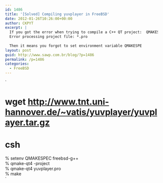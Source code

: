 ```yaml
---
id: 1486
title: '[Solved] Compiling yuvplayer in FreeBSD'
date: 2012-01-26T10:26:00+00:00
author: CKPYT
excerpt: |
  If you got the error when trying to compile a C++ QT project:  QMAKESPEC has not been set, so configuration cannot be deduced.
  Error processing project file: *.pro
  
  Then it means you forgot to set environment variable QMAKESPE
layout: post
guid: http://www.sawp.com.br/blog/?p=1486
permalink: /p=1486
categories:
  - FreeBSD
---
```

`<br />
# wget http://www.tnt.uni-hannover.de/~vatis/yuvplayer/yuvplayer.tar.gz<br />
# csh<br />
% setenv QMAKESPEC freebsd-g++<br />
% qmake-qt4 -project<br />
% qmake-qt4 yuvplayer.pro<br />
% make<br />
`
